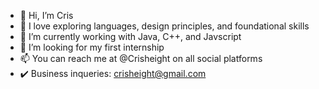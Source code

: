 - 👋 Hi, I’m Cris 
- 👀 I love exploring languages, design principles, and foundational skills
- 🌱 I’m currently working with Java, C++, and Javscript
- 💞️ I’m looking for my first internship
- 📫 You can reach me at @Crisheight on all social platforms
- ✔️ Business inqueries: crisheight@gmail.com 

<!---
Crisheight/Crisheight is a ✨ special ✨ repository because its `README.md` (this file) appears on your GitHub profile.
You can click the Preview link to take a look at your changes.
--->
